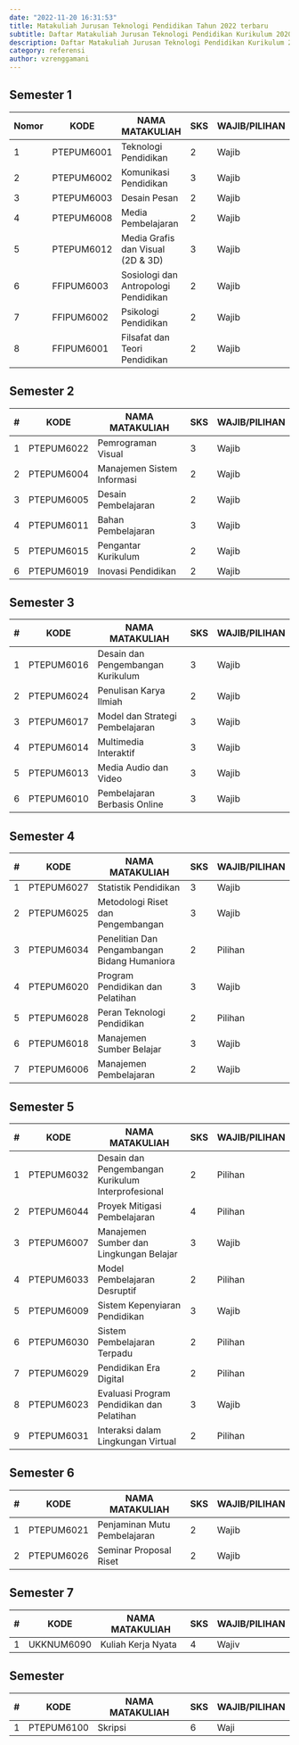 ```yaml
---
date: "2022-11-20 16:31:53"
title: Matakuliah Jurusan Teknologi Pendidikan Tahun 2022 terbaru
subtitle: Daftar Matakuliah Jurusan Teknologi Pendidikan Kurikulum 2020
description: Daftar Matakuliah Jurusan Teknologi Pendidikan Kurikulum 2020
category: referensi
author: vzrenggamani
---
```

## Semester 1

| **Nomor** | **KODE**   | **NAMA MATAKULIAH**                  | **SKS** | **WAJIB/PILIHAN** |
| --------- | ---------- | ------------------------------------ | ------- | ----------------- |
| 1         | PTEPUM6001 | Teknologi Pendidikan                 | 2       | Wajib             |
| 2         | PTEPUM6002 | Komunikasi Pendidikan                | 3       | Wajib             |
| 3         | PTEPUM6003 | Desain Pesan                         | 2       | Wajib             |
| 4         | PTEPUM6008 | Media Pembelajaran                   | 2       | Wajib             |
| 5         | PTEPUM6012 | Media Grafis dan Visual (2D & 3D)    | 3       | Wajib             |
| 6         | FFIPUM6003 | Sosiologi dan Antropologi Pendidikan | 2       | Wajib             |
| 7         | FFIPUM6002 | Psikologi Pendidikan                 | 2       | Wajib             |
| 8         | FFIPUM6001 | Filsafat dan Teori Pendidikan        | 2       | Wajib             |

## Semester 2

| **\#** | **KODE**   | **NAMA MATAKULIAH**        | **SKS** | **WAJIB/PILIHAN** |
| ------ | ---------- | -------------------------- | ------- | ----------------- |
| 1      | PTEPUM6022 | Pemrograman Visual         | 3       | Wajib             |
| 2      | PTEPUM6004 | Manajemen Sistem Informasi | 2       | Wajib             |
| 3      | PTEPUM6005 | Desain Pembelajaran        | 2       | Wajib             |
| 4      | PTEPUM6011 | Bahan Pembelajaran         | 3       | Wajib             |
| 5      | PTEPUM6015 | Pengantar Kurikulum        | 2       | Wajib             |
| 6      | PTEPUM6019 | Inovasi Pendidikan         | 2       | Wajib             |

## S﻿emester 3

| **\#** | **KODE**   | **NAMA MATAKULIAH**               | **SKS** | **WAJIB/PILIHAN** |
| ------ | ---------- | --------------------------------- | ------- | ----------------- |
| 1      | PTEPUM6016 | Desain dan Pengembangan Kurikulum | 3       | Wajib             |
| 2      | PTEPUM6024 | Penulisan Karya Ilmiah            | 2       | Wajib             |
| 3      | PTEPUM6017 | Model dan Strategi Pembelajaran   | 3       | Wajib             |
| 4      | PTEPUM6014 | Multimedia Interaktif             | 3       | Wajib             |
| 5      | PTEPUM6013 | Media Audio dan Video             | 3       | Wajib             |
| 6      | PTEPUM6010 | Pembelajaran Berbasis Online      | 3       | Wajib             |

## S﻿emester 4

| **\#** | **KODE**   | **NAMA MATAKULIAH**                          | **SKS** | **WAJIB/PILIHAN** |
| ------ | ---------- | -------------------------------------------- | ------- | ----------------- |
| 1      | PTEPUM6027 | Statistik Pendidikan                         | 3       | Wajib             |
| 2      | PTEPUM6025 | Metodologi Riset dan Pengembangan            | 3       | Wajib             |
| 3      | PTEPUM6034 | Penelitian Dan Pengambangan Bidang Humaniora | 2       | Pilihan           |
| 4      | PTEPUM6020 | Program Pendidikan dan Pelatihan             | 3       | Wajib             |
| 5      | PTEPUM6028 | Peran Teknologi Pendidikan                   | 2       | Pilihan           |
| 6      | PTEPUM6018 | Manajemen Sumber Belajar                     | 3       | Wajib             |
| 7      | PTEPUM6006 | Manajemen Pembelajaran                       | 2       | Wajib             |

## S﻿emester 5

| **\#** | **KODE**   | **NAMA MATAKULIAH**                                | **SKS** | **WAJIB/PILIHAN** |
| ------ | ---------- | -------------------------------------------------- | ------- | ----------------- |
| 1      | PTEPUM6032 | Desain dan Pengembangan Kurikulum Interprofesional | 2       | Pilihan           |
| 2      | PTEPUM6044 | Proyek Mitigasi Pembelajaran                       | 4       | Pilihan           |
| 3      | PTEPUM6007 | Manajemen Sumber dan Lingkungan Belajar            | 3       | Wajib             |
| 4      | PTEPUM6033 | Model Pembelajaran Desruptif                       | 2       | Pilihan           |
| 5      | PTEPUM6009 | Sistem Kepenyiaran Pendidikan                      | 3       | Wajib             |
| 6      | PTEPUM6030 | Sistem Pembelajaran Terpadu                        | 2       | Pilihan           |
| 7      | PTEPUM6029 | Pendidikan Era Digital                             | 2       | Pilihan           |
| 8      | PTEPUM6023 | Evaluasi Program Pendidikan dan Pelatihan          | 3       | Wajib             |
| 9      | PTEPUM6031 | Interaksi dalam Lingkungan Virtual                 | 2       | Pilihan           |

## S﻿emester 6

| **\#** | **KODE**   | **NAMA MATAKULIAH**          | **SKS** | **WAJIB/PILIHAN** |
| ------ | ---------- | ---------------------------- | ------- | ----------------- |
| 1      | PTEPUM6021 | Penjaminan Mutu Pembelajaran | 2       | Wajib             |
| 2      | PTEPUM6026 | Seminar Proposal Riset       | 2       | Wajib             |

## S﻿emester 7

| **\#** | **KODE**   | **NAMA MATAKULIAH** | **SKS** | **WAJIB/PILIHAN** |
| ------ | ---------- | ------------------- | ------- | ----------------- |
| 1      | UKKNUM6090 | Kuliah Kerja Nyata  | 4       | Wajiv             |

## S﻿emester 

| **\#** | **KODE**   | **NAMA MATAKULIAH** | **SKS** | **WAJIB/PILIHAN** |
| ------ | ---------- | ------------------- | ------- | ----------------- |
| 1      | PTEPUM6100 | Skripsi             | 6       | Waji              |